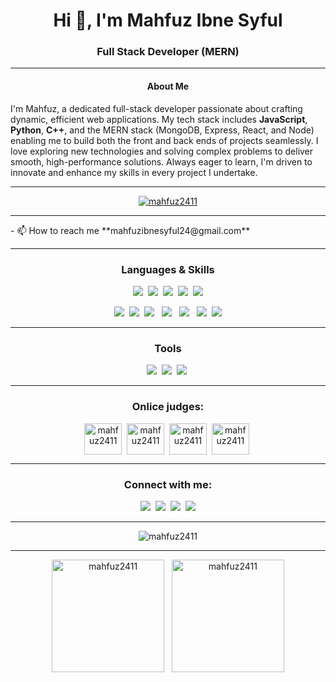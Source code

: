 <!---
- 👋 Hi, I’m @Mahfuz2411.
- 👀 I’m interested in programming.
- 🌱 I’m currently learning Python.
- 📫 How to reach me -> mahfuzibnesyful24@gmail.com.
Mahfuz2411/Mahfuz2411 is a ✨ special ✨ repository because its `README.md` (this file) appears on your GitHub profile.
You can click the Preview link to take a look at your changes.
--->
<!-- 
<img align="center" style="width: 100%;" src="https://raw.githubusercontent.com/Mahfuz2411/Mahfuz2411/main/assets/banner-first.png" alt="Mahfuz2411" />
-->
<h1 align="center">Hi 👋, I'm Mahfuz Ibne Syful</h1><h3 align="center">Full Stack Developer (MERN)</h3>

<hr/>

<!-- <h3 align="center">I love programming in every universe</h3> -->
<h4 align="center">About Me</h4>
<p>
  I'm Mahfuz, a dedicated full-stack developer passionate about crafting dynamic, efficient web applications. My tech stack includes <b>JavaScript</b>, <b>Python</b>, <b>C++</b>, and the 
  MERN stack (MongoDB, Express, React, and Node) enabling me to build both the front and back ends of projects seamlessly. I love exploring new technologies and solving complex problems 
  to deliver smooth, high-performance solutions. Always eager to learn, I'm driven to innovate and enhance my skills in every project I undertake.
</p>
<hr/>
<!-- <p align="left"> <img src="https://komarev.com/ghpvc/?username=mahfuz2411&label=Profile%20views&color=0e75b6&style=flat" alt="mahfuz2411" /> </p> -->
<p align="center"> <a href="https://github.com/ryo-ma/github-profile-trophy"><img src="https://github-profile-trophy.vercel.app/?username=mahfuz2411&rank=-?,A&theme=discord" alt="mahfuz2411" /></a> </p>
<hr/>
- 📫 How to reach me **mahfuzibnesyful24@gmail.com**
<hr/>

<h3 align="center">Languages & Skills</h3>
<p align="center">     
  <img src="https://skillicons.dev/icons?i=c" />&nbsp;
  <img src="https://skillicons.dev/icons?i=cpp"/>&nbsp;
  <img src="https://skillicons.dev/icons?i=java"/>&nbsp;
  <img src="https://skillicons.dev/icons?i=python"/>&nbsp;
  <img src="https://skillicons.dev/icons?i=js"/>
</p>
<p align="center">     
  <img src="https://skillicons.dev/icons?i=html"/>&nbsp;
  <img src="https://skillicons.dev/icons?i=css"/>&nbsp;
  <img src="https://skillicons.dev/icons?i=tailwind"/> &nbsp;
  <img src="https://skillicons.dev/icons?i=mongodb"/>  &nbsp;
  <img src="https://skillicons.dev/icons?i=express"/> &nbsp;
  <img src="https://skillicons.dev/icons?i=react"/>&nbsp;
  <img src="https://skillicons.dev/icons?i=nodejs"/>
</p>

<hr/>
<h3 align="center">Tools</h3>
<p align="center">
  <img src="https://skillicons.dev/icons?i=git"/>&nbsp;
  <img src="https://skillicons.dev/icons?i=github"/>&nbsp;
  <img src="https://skillicons.dev/icons?i=vscode"/>&nbsp; 
</p> 
<hr/>

<h3 align="center">Onlice judges:</h3>

<p align="center">
  <a href="https://www.leetcode.com/mahfuz2411" target="blank"><img align="center" src="https://raw.githubusercontent.com/rahuldkjain/github-profile-readme-generator/master/src/images/icons/Social/leet-code.svg" alt="mahfuz2411" height="50" width="60" /></a>&nbsp;
  <a href="https://www.hackerrank.com/mahfuz2411" target="blank"><img align="center" src="https://raw.githubusercontent.com/rahuldkjain/github-profile-readme-generator/master/src/images/icons/Social/hackerrank.svg" alt="mahfuz2411" height="50" width="60" /></a>&nbsp;
  <a href="https://codeforces.com/profile/mahfuz2411" target="blank"><img align="center" src="https://raw.githubusercontent.com/rahuldkjain/github-profile-readme-generator/master/src/images/icons/Social/codeforces.svg" alt="mahfuz2411" height="50" width="60" /></a>&nbsp;
  <a href="https://www.codechef.com/users/mahfuz2411" target="blank"><img align="center" src="https://cdn.jsdelivr.net/npm/simple-icons@3.1.0/icons/codechef.svg" alt="mahfuz2411" height="50" width="60" /></a>&nbsp;
</p>



<hr/>
<h3 align="center">Connect with me:</h3>
<p align="center">
<a href="https://instagram.com/mahfuz.avi" target="blank"><img src="https://skillicons.dev/icons?i=instagram"/></a>&nbsp;
<!-- <a href="https://www.facebook.com/mahfuzibnesyful" target="blank"><img align="center" src="https://raw.githubusercontent.com/rahuldkjain/github-profile-readme-generator/master/src/images/icons/Social/facebook.svg" alt="mahfuz.avi" height="30" width="40" /></a>&nbsp; -->
<a href="https://www.linkedin.com/in/mahfuz-ibne-syful" target="blank"><img src="https://skillicons.dev/icons?i=linkedin"/></a>&nbsp;
<!-- <a href="https://www.youtube.com/channel/UCXyovnwmUDi3qAt6EVx4tng" target="blank"><img align="center" src="https://raw.githubusercontent.com/rahuldkjain/github-profile-readme-generator/master/src/images/icons/Social/youtube.svg" alt="mahfuz.avi" height="30" width="40" /></a>&nbsp;
</p> -->
<a href="https://x.com/mahfuz_avi" target="blank"><img src="https://skillicons.dev/icons?i=twitter"/></a>&nbsp;
<a href="https://discord.gg/m4h39Mbpvr" target="blank"><img src="https://skillicons.dev/icons?i=discord"/></a>

<hr/>
<p align="center">
  <span><img align="center" src="https://github-readme-streak-stats.herokuapp.com/?user=mahfuz2411&theme=react" alt="mahfuz2411" /></span>
  
</p> 
<hr/>
<!-- <br/><br/><br/><br/><br/><br/><br/><br/> -->
<p align="center">
  <span><img align="center" height="180" src="https://github-readme-stats.vercel.app/api/top-langs?username=mahfuz2411&show_icons=true&locale=en&layout=compact&theme=react" alt="mahfuz2411" /></span>&nbsp;&nbsp;
  <span><img align="center" height="180" src="https://github-readme-stats.vercel.app/api?username=mahfuz2411&show_icons=true&locale=en&theme=react" alt="mahfuz2411" /></span>
</p>
<!-- <p>
  comming soon
</p> -->
